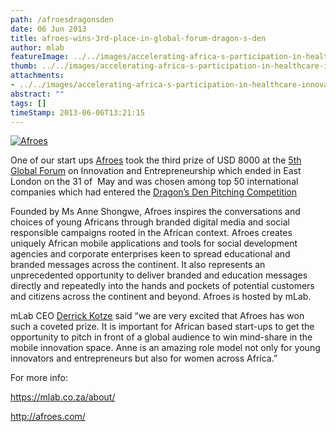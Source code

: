 ```yaml
---
path: /afroesdragonsden
date: 06 Jun 2013
title: afroes-wins-3rd-place-in-global-forum-dragon-s-den
author: mlab
featureImage: ../../images/accelerating-africa-s-participation-in-healthcare-innovation-through-rehealthafrica.png
thumb: ../../images/accelerating-africa-s-participation-in-healthcare-innovation-through-rehealthafrica.png
attachments: 
- ../../images/accelerating-africa-s-participation-in-healthcare-innovation-through-rehealthafrica.png
abstract: ""
tags: []
timeStamp: 2013-06-06T13:21:15
---
```


[![Afroes](https:&#x2F;&#x2F;mlab.co.za&#x2F;wp-content&#x2F;uploads&#x2F;2013&#x2F;06&#x2F;Screen-Shot-2013-06-06-at-1.40.42-PM.png)](https:&#x2F;&#x2F;mlab.co.za&#x2F;wp-content&#x2F;uploads&#x2F;2013&#x2F;06&#x2F;Screen-Shot-2013-06-06-at-1.40.42-PM.png)

One of our start ups [Afroes](http:&#x2F;&#x2F;www.Afroes.com) took the third prize of USD 8000 at the [5th Global Forum](http:&#x2F;&#x2F;www.globalforum2013.co.za) on Innovation and Entrepreneurship which ended in East London on the 31 of  May and was chosen among top 50 international companies which had entered the [Dragon’s Den Pitching Competition](http:&#x2F;&#x2F;www.globalforum2013.co.za)

Founded by Ms Anne Shongwe, Afroes inspires the conversations and choices of young Africans through branded digital media and social responsible campaigns rooted in the African context. Afroes creates uniquely African mobile applications and tools for social development agencies and corporate enterprises keen to spread educational and branded messages across the continent. It also represents an unprecedented opportunity to deliver branded and education messages directly and repeatedly into the hands and pockets of potential customers and citizens across the continent and beyond. Afroes is hosted by mLab.

mLab CEO [Derrick Kotze](https:&#x2F;&#x2F;mlab.co.za) said “we are very excited that Afroes has won such a coveted prize. It is important for African based start-ups to get the opportunity to pitch in front of a global audience to win mind-share in the mobile innovation space. Anne is an amazing role model not only for young innovators and entrepreneurs but also for women across Africa.”

For more info:

[https:&#x2F;&#x2F;mlab.co.za&#x2F;about&#x2F;](https:&#x2F;&#x2F;mlab.co.za&#x2F;about&#x2F;)

[http:&#x2F;&#x2F;afroes.com&#x2F;](http:&#x2F;&#x2F;afroes.com&#x2F;)


